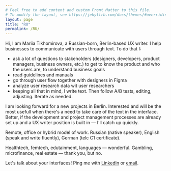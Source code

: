 ```yaml
---
# Feel free to add content and custom Front Matter to this file.
# To modify the layout, see https://jekyllrb.com/docs/themes/#overriding-theme-defaults
layout: page
title: "RU"
permalink: /RU/
---
```


Hi, I am Mariia Tikhomirova, a Russian-born, Berlin-based UX writer. I help businesses to communicate with users through text. To do that I:
- ask a lot of questions to stakeholders (designers, developers, product managers, business owners, etc.) to get to know the product and who the users are, to understand business goals
- read guidelines and manuals
- go through user flow together with designers in Figma
- analyze user research data wit user researchers
- keeping all that in mind, I write text. Then follow A/B tests, editing, adjusting. Iterate as needed.

I am looking forward for a new projects in Berlin. Interested and will be the most usefull when there's a need to take care of the text in the interface. Better, if the development and project management processes are already set up and a UX writer position is built in — I'll catch up quickly.

Remote, office or hybrid model of work. Russian (native speaker), English (speak and write fluently), German (telc C1 certificate).

Healthtech, femtech, edutainment, languages — wonderful. Gambling, microfinance, real estate — thank you, but no.

Let's talk about your interfaces! Ping me with [LinkedIn](https://www.linkedin.com/in/mariiatikhomirova/) or [email](mailto:uxwrtr@gmail.com).